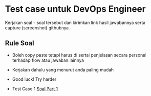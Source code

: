# Test case untuk DevOps Engineer

Kerjakan soal - soal tersebut dan kirimkan link hasil jawabannya serta capture (screenshot) githubnya.

## Rule Soal

- Boleh copy paste tetapi harus di sertai penjelasan secara personal terhadap flow atau jawaban lainnya
- Kerjakan dahulu yang menurut anda paling mudah
- Good luck! Try harder

- Test Case 1 [Soal Part 1](Soal-part-1.md)